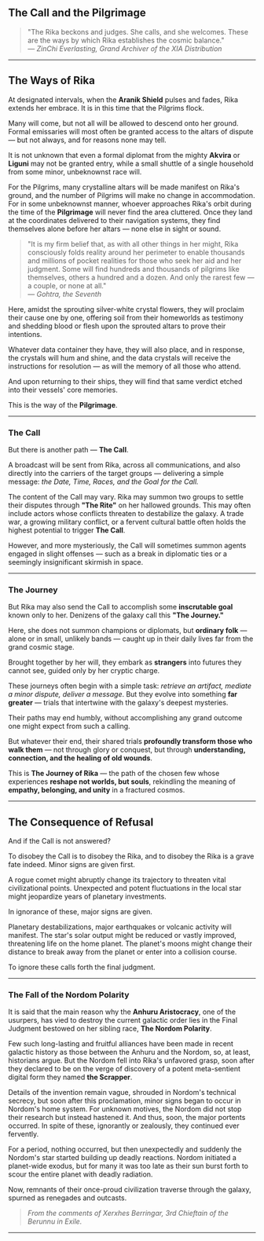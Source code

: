 ## The Call and the Pilgrimage

> "The Rika beckons and judges. She calls, and she welcomes. These are the ways by which Rika establishes the cosmic balance."  
> — *ZinChi Everlasting, Grand Archiver of the XIA Distribution*

---

## The Ways of Rika

At designated intervals, when the **Aranik Shield** pulses and fades, Rika extends her embrace. It is in this time that the Pilgrims flock.

Many will come, but not all will be allowed to descend onto her ground. Formal emissaries will most often be granted access to the altars of dispute — but not always, and for reasons none may tell.

It is not unknown that even a formal diplomat from the mighty **Akvira** or **Liguni** may not be granted entry, while a small shuttle of a single household from some minor, unbeknownst race will.

For the Pilgrims, many crystalline altars will be made manifest on Rika's ground, and the number of Pilgrims will make no change in accommodation. For in some unbeknownst manner, whoever approaches Rika's orbit during the time of the **Pilgrimage** will never find the area cluttered. Once they land at the coordinates delivered to their navigation systems, they find themselves alone before her altars — none else in sight or sound.

> "It is my firm belief that, as with all other things in her might, Rika consciously folds reality around her perimeter to enable thousands and millions of pocket realities for those who seek her aid and her judgment. Some will find hundreds and thousands of pilgrims like themselves, others a hundred and a dozen. And only the rarest few — a couple, or none at all."  
> — *Gohtra, the Seventh*

Here, amidst the sprouting silver-white crystal flowers, they will proclaim their cause one by one, offering soil from their homeworlds as testimony and shedding blood or flesh upon the sprouted altars to prove their intentions.

Whatever data container they have, they will also place, and in response, the crystals will hum and shine, and the data crystals will receive the instructions for resolution — as will the memory of all those who attend.

And upon returning to their ships, they will find that same verdict etched into their vessels' core memories.

This is the way of the **Pilgrimage**.

---

### The Call

But there is another path — **The Call**.

A broadcast will be sent from Rika, across all communications, and also directly into the carriers of the target groups — delivering a simple message: *the Date, Time, Races, and the Goal for the Call.*

The content of the Call may vary. Rika may summon two groups to settle their disputes through **"The Rite"** on her hallowed grounds. This may often include actors whose conflicts threaten to destabilize the galaxy. A trade war, a growing military conflict, or a fervent cultural battle often holds the highest potential to trigger **The Call**.

However, and more mysteriously, the Call will sometimes summon agents engaged in slight offenses — such as a break in diplomatic ties or a seemingly insignificant skirmish in space.

---

### The Journey

But Rika may also send the Call to accomplish some **inscrutable goal** known only to her. Denizens of the galaxy call this **"The Journey."**

Here, she does not summon champions or diplomats, but **ordinary folk** — alone or in small, unlikely bands — caught up in their daily lives far from the grand cosmic stage.

Brought together by her will, they embark as **strangers** into futures they cannot see, guided only by her cryptic charge.

These journeys often begin with a simple task: *retrieve an artifact, mediate a minor dispute, deliver a message*. But they evolve into something **far greater** — trials that intertwine with the galaxy's deepest mysteries.

Their paths may end humbly, without accomplishing any grand outcome one might expect from such a calling.

But whatever their end, their shared trials **profoundly transform those who walk them** — not through glory or conquest, but through **understanding, connection, and the healing of old wounds**.

This is **The Journey of Rika** — the path of the chosen few whose experiences **reshape not worlds, but souls**, rekindling the meaning of **empathy, belonging, and unity** in a fractured cosmos.

---

## The Consequence of Refusal

And if the Call is not answered?

To disobey the Call is to disobey the Rika, and to disobey the Rika is a grave fate indeed. Minor signs are given first.

A rogue comet might abruptly change its trajectory to threaten vital civilizational points. Unexpected and potent fluctuations in the local star might jeopardize years of planetary investments.

In ignorance of these, major signs are given.

Planetary destabilizations, major earthquakes or volcanic activity will manifest. The star's solar output might be reduced or vastly improved, threatening life on the home planet. The planet's moons might change their distance to break away from the planet or enter into a collision course.

To ignore these calls forth the final judgment.

---

### The Fall of the Nordom Polarity

It is said that the main reason why the **Anhuru Aristocracy**, one of the usurpers, has vied to destroy the current galactic order lies in the Final Judgment bestowed on her sibling race, **The Nordom Polarity**.

Few such long-lasting and fruitful alliances have been made in recent galactic history as those between the Anhuru and the Nordom, so, at least, historians argue. But the Nordom fell into Rika's unfavored grasp, soon after they declared to be on the verge of discovery of a potent meta-sentient digital form they named **the Scrapper**.

Details of the invention remain vague, shrouded in Nordom's technical secrecy, but soon after this proclamation, minor signs began to occur in Nordom's home system. For unknown motives, the Nordom did not stop their research but instead hastened it. And thus, soon, the major portents occurred. In spite of these, ignorantly or zealously, they continued ever fervently.

For a period, nothing occurred, but then unexpectedly and suddenly the Nordom's star started building up deadly reactions. Nordom initiated a planet-wide exodus, but for many it was too late as their sun burst forth to scour the entire planet with deadly radiation.

Now, remnants of their once-proud civilization traverse through the galaxy, spurned as renegades and outcasts.

> *From the comments of Xerxhes Berringar, 3rd Chieftain of the Berunnu in Exile.*

---
